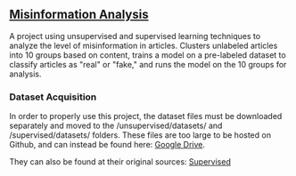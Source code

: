 ## [Misinformation Analysis](https://misinformation-analysis.github.io)
A project using unsupervised and supervised learning techniques to analyze the level of misinformation in articles. Clusters unlabeled articles into 10 groups based on content, trains a model on a pre-labeled dataset to classify articles as "real" or "fake," and runs the model on the 10 groups for analysis.

### Dataset Acquisition
In order to properly use this project, the dataset files must be downloaded separately and moved to the /unsupervised/datasets/ and /supervised/datasets/ folders. These files are too large to be hosted on Github, and can instead be found here: [Google Drive](https://drive.google.com/drive/folders/1a8NuT0YWy3jGMxPZFyf9C7oCKWg7Lb7I).

They can also be found at their original sources: [Supervised](https://www.kaggle.com/clmentbisaillon/fake-and-real-news-dataset)
